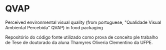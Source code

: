 # QVAP

Perceived environmental visual quality (from portuguese, "Qualidade Visual Ambiental Percebida" QVAP) in food packaging

Repositório do código fonte utilizado como prova de conceito ple trabalho de Tese de doutorado da aluna Thamyres Oliveria Clementino da UFPE.
